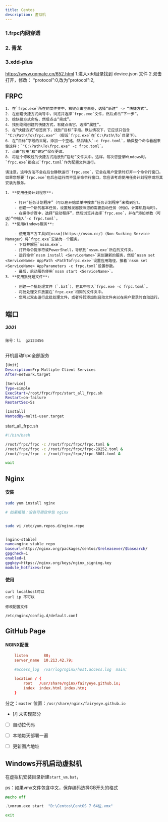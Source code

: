 ```yaml
---
title: Centos
description: 虚拟机
---
```



### 1.frpc内网穿透



### 2. 青龙
### 3.xdd-plus

https://www.qqmate.cn/652.html
1.进入xdd目录找到 device.json 文件
2.双击打开，修改： “protocol”:0,改为"protocol":2,



## FRPC

```
1. 在`frpc.exe`所在的文件夹中，右键点击空白处，选择“新建” -> “快捷方式”。
2. 在创建快捷方式向导中，浏览并选择`frpc.exe`文件，然后点击“下一步”。
3. 给快捷方式命名，然后点击“完成”。
4. 找到刚刚创建的快捷方式，右键点击它，选择“属性”。
5. 在“快捷方式”标签页下，找到“目标”字段。默认情况下，它应该只包含`"C:\Path\To\frpc.exe"`（假设`frpc.exe`在`C:\Path\To`目录下）。
6. 在“目标”字段的末尾，添加一个空格，然后输入`-c frpc.toml`，确保整个命令看起来像这样：`"C:\Path\To\frpc.exe" -c frpc.toml`。
7. 点击“应用”和“确定”保存更改。
8. 将这个修改过的快捷方式拖放到“启动”文件夹中。这样，每次您登录Windows时，`frpc.exe`都会以`frpc.toml`作为配置文件运行。

请注意，这种方法不会在后台静默运行`frpc.exe`，它会在用户登录时打开一个命令行窗口。如果您想要`frpc.exe`在后台运行而不显示命令行窗口，您应该考虑使用任务计划程序或将其安装为服务。
```


```
1. **使用任务计划程序**:
    
    - 打开“任务计划程序”（可以在开始菜单中搜索“任务计划程序”来找到它）。
    - 创建一个新的基本任务，设置触发器按照您的需要启动任务（例如，计算机启动时）。
    - 在操作步骤中，选择“启动程序”，然后浏览并选择`frpc.exe`，并在“添加参数（可选）”中输入`-c frpc.toml`。
2. **使用Windows服务**:
    
    - 使用第三方工具如[nssm](https://nssm.cc/)（Non-Sucking Service Manager）将`frpc.exe`安装为一个服务。
    - 下载并解压`nssm.exe`。
    - 打开命令提示符或PowerShell，导航到`nssm.exe`所在的文件夹。
    - 运行命令`nssm install <ServiceName>`来创建新的服务，然后`nssm set <ServiceName> AppPath <PathTofrpc.exe>`设置应用路径，接着`nssm set <ServiceName> AppParameters -c frpc.toml`设置参数。
    - 最后，启动服务使用`nssm start <ServiceName>`。
3. **使用批处理文件**:
    
    - 创建一个批处理文件（`.bat`），在其中写入`frpc.exe -c frpc.toml`。
    - 将批处理文件放置在`frpc.exe`相同的文件夹中。
    - 您可以双击运行此批处理文件，或者将其添加到启动文件夹以在用户登录时自动运行。
```



## 端口

#####  3001   


`账号：li  gz123456`






##


开机启动frpc全部服务


```sh
[Unit]
Description=Frp Multiple Client Services
After=network.target

[Service]
Type=simple
ExecStart=/root/frpc/frpc/start_all_frpc.sh
Restart=on-failure
RestartSec=5s

[Install]
WantedBy=multi-user.target
```

start_all_frpc.sh

```sh
#!/bin/bash

/root/frpc/frpc -c /root/frpc/frpc/frpc.toml &
/root/frpc/frpc -c /root/frpc/frpc/frpc-29252.toml &
/root/frpc/frpc -c /root/frpc/frpc/frpc-3001.toml &

wait
```





## Nginx

#### 安装

```sh
sudo yum install nginx

# 如果报错：没有可用软件包 nginx


sudo vi /etc/yum.repos.d/nginx.repo


[nginx-stable]
name=nginx stable repo
baseurl=http://nginx.org/packages/centos/$releasever/$basearch/
gpgcheck=1
enabled=1
gpgkey=https://nginx.org/keys/nginx_signing.key
module_hotfixes=true

```

#### 使用 

```
curl localhost可以
curl ip 不可以

修改配置文件

/etc/nginx/config.d/default.conf
```


## GitHub Page

#### NGINX配置

```conf
    listen       80;
    server_name  10.213.42.79;

    #access_log  /var/log/nginx/host.access.log  main;

    location / {
        root   /usr/share/nginx/fairyeye.github.io;
        index  index.html index.htm;
    }
```


分之：`master`
位置：`/usr/share/nginx/fairyeye.github.io`



- [/] 未实现部分

- [ ] 自动拉代码
- [ ] 本地每天部署一遍
- [ ] 更新图片地址


## Windows开机启动虚拟机


在虚拟机安装目录新建`start_vm.bat`，

ps：如果vmx文件包含中文，保存编码选择GB开头的格式

```bat
@echo off

.\vmrun.exe start  "D:\Centos\CentOS 7 64位.vmx"

exit

```